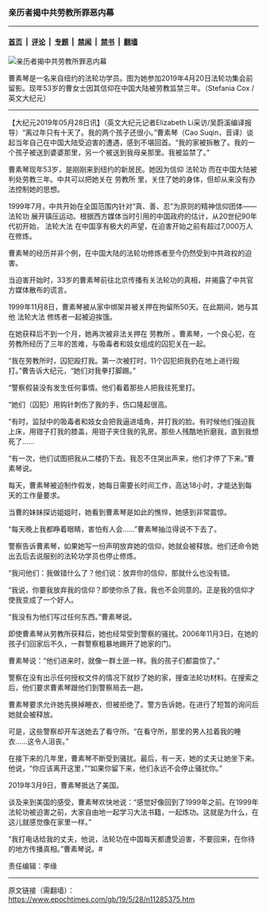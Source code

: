 ### 亲历者揭中共劳教所罪恶内幕

---

#### [首页](../../../..?n11285375) &nbsp;|&nbsp; [评论](../../../../../epoch-comment?n11285375) &nbsp;|&nbsp; [专题](../../../../../epoch-special?n11285375) &nbsp;|&nbsp; [禁闻](../../../../../epoch-news?n11285375) &nbsp;|&nbsp; [禁书](../../../../../books?n11285375) &nbsp;|&nbsp; [翻墙](https://github.com/gfw-breaker/nogfw/blob/master/README.md?n11285375)


<div><img alt="亲历者揭中共劳教所罪恶内幕" class="attachment-djy_600_400 size-djy_600_400 wp-post-image" src="https://i.epochtimes.com/assets/uploads/2019/05/IMG_8424-600x450-600x400.jpg"/>
<div class="caption">
 <p>
  曹素琴是一名来自纽约的法轮功学员。图为她参加2019年4月20日法轮功集会前留影。现年53岁的曹女士因其信仰在中国大陆被劳教监禁三年。（Stefania Cox /英文大纪元）
 </p>
</div></div><hr/><div class="post_content" id="artbody" itemprop="articleBody">
 <!-- article content begin -->
 <p>
  【大纪元2019年05月28日讯】（英文大纪元记者Elizabeth Li采访/吴蔚溪编译报导）“离过年只有十天了。我的两个孩子还很小。”曹素琴（Cao Suqin，音译）谈起当年自己在中国大陆受迫害的遭遇，感到不堪回首。“我的家被拆散了。我的一个孩子被送到婆婆那里，另一个被送到我母亲那里。我被监禁了。”
 </p>
 <p>
  曹素琴现年53岁，是刚刚来到纽约的新居民。她因为信仰
  <ok href="https://www.epochtimes.com/gb/tag/%E6%B3%95%E8%BD%AE%E5%8A%9F.html">
   法轮功
  </ok>
  而在中国大陆被判处劳教三年。中共可以把她关在
  <ok href="https://www.epochtimes.com/gb/tag/%E5%8A%B3%E6%95%99%E6%89%80.html">
   劳教所
  </ok>
  里，关住了她的身体，但却从来没有办法控制她的思想。
 </p>
 <p>
  1999年7月，中共开始在全国范围内针对“真、善、忍”为原则的精神信仰团体——
  <ok href="https://www.epochtimes.com/gb/tag/%E6%B3%95%E8%BD%AE%E5%8A%9F.html">
   法轮功
  </ok>
  展开镇压运动。根据西方媒体当时引用的中国政府的估计，从20世纪90年代初开始，
  <ok href="https://www.epochtimes.com/gb/tag/%E6%B3%95%E8%BD%AE%E5%A4%A7%E6%B3%95.html">
   法轮大法
  </ok>
  在中国享有极大的声望，在迫害开始之前有超过7,000万人在修炼。
 </p>
 <p>
  曹素琴的经历并非个例，在中国大陆的法轮功修炼者至今仍然受到中共政权的迫害。
 </p>
 <p>
  当迫害开始时，33岁的曹素琴前往北京传播有关法轮功的真相，并揭露了中共官方媒体散布的谎言。
 </p>
 <p>
  1999年11月8日，曹素琴被从家中绑架并被关押在拘留所50天。在此期间，她与其他
  <ok href="https://www.epochtimes.com/gb/tag/%E6%B3%95%E8%BD%AE%E5%A4%A7%E6%B3%95.html">
   法轮大法
  </ok>
  修炼者一起被迫挨饿。
 </p>
 <p>
  在她获释后不到一个月，她再次被非法关押在
  <ok href="https://www.epochtimes.com/gb/tag/%E5%8A%B3%E6%95%99%E6%89%80.html">
   劳教所
  </ok>
  。曹素琴，一个良心犯，在劳教所经历了三年的苦难，与吸毒者和妓女组成的囚犯关在一起。
 </p>
 <p>
  “我在劳教所时，囚犯殴打我。第一次被打时，11个囚犯把我扔在地上进行殴打。”曹告诉大纪元，“她们对我拳打脚踢。”
 </p>
 <p>
  “警察假装没有发生任何事情。他们看着那些人把我往死里打。
 </p>
 <p>
  “她们（囚犯）用钩针刺伤了我的手，伤口隆起很高。
 </p>
 <p>
  “有时，监狱中的吸毒者和妓女会把我逼进墙角，并打我的脸。有时候他们强迫我上床，用钳子打我的膝盖，用钳子夹住我的乳房。那些人残酷地折磨我，直到我想死了……
 </p>
 <p>
  “有一次，他们试图把我从二楼扔下去。我忍不住哭出声来，他们才停了下来。”曹素琴说。
 </p>
 <p>
  每天，曹素琴被迫制作假发，她每日需要长时间工作，高达18小时，才能达到每天的工作量要求。
 </p>
 <p>
  当曹的妹妹探访姐姐时，她看到曹素琴是如此的憔悴，她感到非常震惊。
 </p>
 <p>
  “每天晚上我都睁着眼睛，害怕有人会……”曹素琴抽泣得说不下去了。
 </p>
 <p>
  警察告诉曹素琴，如果她写一份声明放弃她的信仰，她就会被释放。他们还命令她出去后去说服别的法轮功学员也停止修炼。
 </p>
 <p>
  “我问他们：我做错什么了？他们说：放弃你的信仰，那就什么也没有错。
 </p>
 <p>
  “我说，你要我放弃我的信仰？即使你杀了我，我也不会同意的。正是我的信仰才使我变成了一个好人。
 </p>
 <p>
  “我没有为他们写过任何东西。”曹素琴说。
 </p>
 <p>
  即使曹素琴从劳教所获释后，她也经常受到警察的骚扰。2006年11月3日，在她的孩子们回家后不久，一群警察粗暴地踢开了她家的门。
 </p>
 <p>
  曹素琴说：“他们进来时，就像一群土匪一样。我的孩子们都震惊了。”
 </p>
 <p>
  警察在没有出示任何授权文件的情况下就抄了她的家，搜查法轮功材料。在搜索之后，他们要求曹素琴跟他们到警察局去一趟。
 </p>
 <p>
  曹素琴要求允许她先换掉睡衣，但被拒绝了。警方告诉她，在进行了短暂的询问后她就会被释放。
 </p>
 <p>
  可是，这些警察却开车送她去了看守所。“在看守所，那里的男人拉着我的睡衣……这令人沮丧。”
 </p>
 <p>
  在接下来的几年里，曹素琴不断受到骚扰。最后，有一天，她的丈夫让她坐下来。他说，“你应该离开这里，”“如果你留下来，他们永远不会停止骚扰你。”
 </p>
 <p>
  2019年3月9日，曹素琴抵达了美国。
 </p>
 <p>
  谈及来到美国的感受，曹素琴欢快地说：“感觉好像回到了1999年之前。在1999年法轮功被迫害之前，大家自由地一起学习大法书籍，一起炼功。这就是为什么，在这儿就感觉像在家里一样。”
 </p>
 <p>
  “我打电话给我的丈夫，他说，法轮功在中国每天都遭受迫害，不要回来，在你待的地方传播真相。”曹素琴说。#
 </p>
 <p>
  责任编辑：李缘
 </p>
 <!-- article content end -->
 <div id="below_article_ad">
 </div>
</div>


---

原文链接（需翻墙）：https://www.epochtimes.com/gb/19/5/28/n11285375.htm